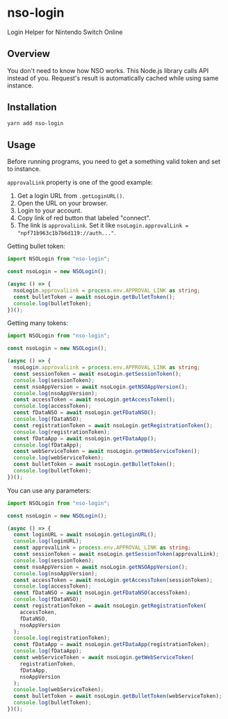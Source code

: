 # nso-login

Login Helper for Nintendo Switch Online

## Overview

You don't need to know how NSO works. This Node.js library calls API instead of you. Request's result is automatically cached while using same instance.

## Installation

```sh
yarn add nso-login
```

## Usage

Before running programs, you need to get a something valid token and set to instance.

`approvalLink` property is one of the good example:

1. Get a login URL from `.getLoginURL()`.
2. Open the URL on your browser.
3. Login to your account.
4. Copy link of red button that labeled "connect".
5. The link is `approvalLink`. Set it like `nsoLogin.approvalLink = "npf71b963c1b7b6d119://auth..."`.

Getting bullet token:

```ts
import NSOLogin from "nso-login";

const nsoLogin = new NSOLogin();

(async () => {
  nsoLogin.approvalLink = process.env.APPROVAL_LINK as string;
  const bulletToken = await nsoLogin.getBulletToken();
  console.log(bulletToken);
})();
```

Getting many tokens:

```ts
import NSOLogin from "nso-login";

const nsoLogin = new NSOLogin();

(async () => {
  nsoLogin.approvalLink = process.env.APPROVAL_LINK as string;
  const sessionToken = await nsoLogin.getSessionToken();
  console.log(sessionToken);
  const nsoAppVersion = await nsoLogin.getNSOAppVersion();
  console.log(nsoAppVersion);
  const accessToken = await nsoLogin.getAccessToken();
  console.log(accessToken);
  const fDataNSO = await nsoLogin.getFDataNSO();
  console.log(fDataNSO);
  const registrationToken = await nsoLogin.getRegistrationToken();
  console.log(registrationToken);
  const fDataApp = await nsoLogin.getFDataApp();
  console.log(fDataApp);
  const webServiceToken = await nsoLogin.getWebServiceToken();
  console.log(webServiceToken);
  const bulletToken = await nsoLogin.getBulletToken();
  console.log(bulletToken);
})();
```

You can use any parameters:

```ts
import NSOLogin from "nso-login";

const nsoLogin = new NSOLogin();

(async () => {
  const loginURL = await nsoLogin.getLoginURL();
  console.log(loginURL);
  const approvalLink = process.env.APPROVAL_LINK as string;
  const sessionToken = await nsoLogin.getSessionToken(approvalLink);
  console.log(sessionToken);
  const nsoAppVersion = await nsoLogin.getNSOAppVersion();
  console.log(nsoAppVersion);
  const accessToken = await nsoLogin.getAccessToken(sessionToken);
  console.log(accessToken);
  const fDataNSO = await nsoLogin.getFDataNSO(accessToken);
  console.log(fDataNSO);
  const registrationToken = await nsoLogin.getRegistrationToken(
    accessToken,
    fDataNSO,
    nsoAppVersion
  );
  console.log(registrationToken);
  const fDataApp = await nsoLogin.getFDataApp(registrationToken);
  console.log(fDataApp);
  const webServiceToken = await nsoLogin.getWebServiceToken(
    registrationToken,
    fDataApp,
    nsoAppVersion
  );
  console.log(webServiceToken);
  const bulletToken = await nsoLogin.getBulletToken(webServiceToken);
  console.log(bulletToken);
})();
```

